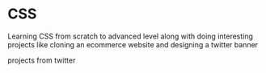# CSS
Learning CSS from scratch to advanced level along with doing interesting projects like cloning an ecommerce website and designing a twitter banner

projects from twitter

